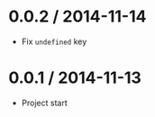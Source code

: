 0.0.2 / 2014-11-14
==================

  * Fix `undefined` key

0.0.1 / 2014-11-13
==================

  * Project start
